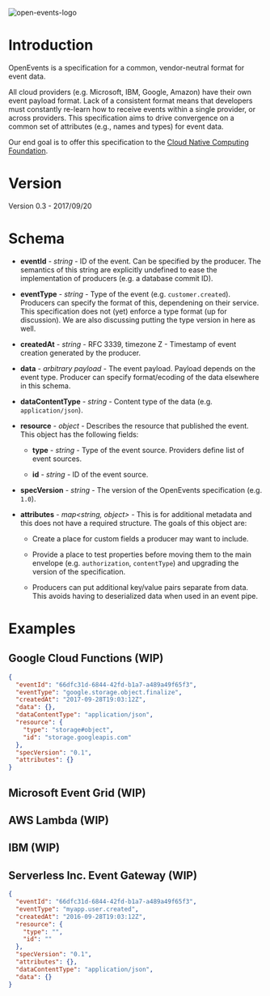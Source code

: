 ![open-events-logo](https://camo.githubusercontent.com/29c3e2db43706896fb614fbffae34ef031e5343e/68747470733a2f2f73332e616d617a6f6e6177732e636f6d2f73657276616e742d6173736574732f696d672f6c6f676f312e706e67)

# Introduction

OpenEvents is a specification for a common, vendor-neutral format for event data.

All cloud providers (e.g. Microsoft, IBM, Google, Amazon) have their own event payload format. Lack of a consistent format means that developers must constantly re-learn how to receive events within a single provider, or across providers. This specification aims to drive convergence on a common set of attributes (e.g., names and types) for event data.

Our end goal is to offer this specification to the [Cloud Native Computing Foundation](https://www.cncf.io/).

# Version

Version 0.3 - 2017/09/20

# Schema

- **eventId** - *string* - ID of the event.  Can be specified by the producer.  The semantics of this string are explicitly undefined to ease the implementation of producers (e.g. a database commit ID).

- **eventType** - *string* - Type of the event (e.g. `customer.created`).  Producers can specify the format of this, dependening on their service.  This specification does not (yet) enforce a type format (up for discussion).  We are also discussing putting the type version in here as well.

- **createdAt** - *string* - RFC 3339, timezone Z - Timestamp of event creation generated by the producer.

- **data** - *arbitrary payload* - The event payload.  Payload depends on the event type.  Producer can specify format/ecoding of the data elsewhere in this schema.

- **dataContentType** - *string* - Content type of the data (e.g. `application/json`).

- **resource** - *object* - Describes the resource that published the event.  This object has the following fields:

  - **type** - *string* - Type of the event source.  Providers define list of event sources.

  - **id** - *string* - ID of the event source.

- **specVersion** - *string* - The version of the OpenEvents specification (e.g. `1.0`).

- **attributes** - *map<string, object>* - This is for additional metadata and this does not have a required structure.  The goals of this object are:

  - Create a place for custom fields a producer may want to include.

  - Provide a place to test properties before moving them to the main envelope (e.g. `authorization`, `contentType`) and upgrading the version of the specification.

  - Producers can put additional key/value pairs separate from data.  This avoids having to deserialized data when used in an event pipe.

# Examples

## Google Cloud Functions (WIP)

```json
{
  "eventId": "66dfc31d-6844-42fd-b1a7-a489a49f65f3",
  "eventType": "google.storage.object.finalize",
  "createdAt": "2017-09-28T19:03:12Z",
  "data": {},
  "dataContentType": "application/json",
  "resource": {
    "type": "storage#object",
    "id": "storage.googleapis.com"
  },
  "specVersion": "0.1",
  "attributes": {}
}

```

## Microsoft Event Grid (WIP)

## AWS Lambda (WIP)

## IBM (WIP)

## Serverless Inc. Event Gateway (WIP)

```json
{
  "eventId": "66dfc31d-6844-42fd-b1a7-a489a49f65f3",
  "eventType": "myapp.user.created",
  "createdAt": "2016-09-28T19:03:12Z",
  "resource": {
    "type": "",
    "id": ""
  },
  "specVersion": "0.1",
  "attributes": {},
  "dataContentType": "application/json",
  "data": {}
}
```

